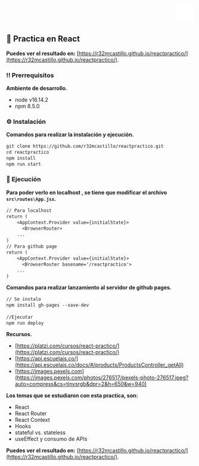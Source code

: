 <div align="right">

  <img src="src/assets/logos/log-2.png" alt="logo" width="50" height="auto" />
</div>


<!-- About the Project -->
## :star2: Practica en React

**Puedes ver el resultado en:** [https://r32mcastillo.github.io/reactpractico/](https://r32mcastillo.github.io/reactpractico/).


<!-- Prerequisites -->
### :bangbang: Prerrequisitos
**Ambiente de desarrollo.**
- node v16.14.2
- npm 8.5.0

<!-- Installation -->
### :gear: Instalación
**Comandos para realizar la instalación y ejecución.**
```
git clone https://github.com/r32mcastillo/reactpractico.git
cd reactpractico
npm install
npm run start
```


<!-- Run Locally -->
### :running: Ejecución
**Para poder verlo en localhost , se tiene que modificar el archivo `src\routes\App.jsx`.**
```
// Para localhost
return (
    <AppContext.Provider value={initialState}>
      <BrowserRouter>
    ...
)
// Para github page
return (
    <AppContext.Provider value={initialState}>
      <BrowserRouter basename='/reactpractico'>
    ...
)
```

**Comandos para realizar lanzamiento al servidor de github pages.**
```
// Se instalo 
npm install gh-pages --save-dev

//Ejecutar
npm run deploy
```

**Recursos.**
- [https://platzi.com/cursos/react-practico/](https://platzi.com/cursos/react-practico/)
- [https://api.escuelajs.co/](https://api.escuelajs.co/docs/#/products/ProductsController_getAll)
- [https://images.pexels.com](https://images.pexels.com/photos/276517/pexels-photo-276517.jpeg?auto=compress&cs=tinysrgb&dpr=2&h=650&w=940)


**Los temas que se estudiaron con esta practica, son:**
- React
- React Router
- React Context
- Hooks
- stateful vs. stateless
- useEffect y consumo de APIs

**Puedes ver el resultado en:** [https://r32mcastillo.github.io/reactpractico/](https://r32mcastillo.github.io/reactpractico/).

